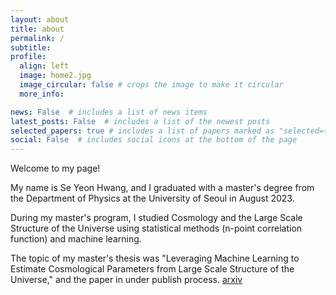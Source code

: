 ```yaml
---
layout: about
title: about
permalink: /
subtitle: 
profile:
  align: left
  image: home2.jpg
  image_circular: false # crops the image to make it circular
  more_info: 

news: False  # includes a list of news items
latest_posts: False  # includes a list of the newest posts
selected_papers: true # includes a list of papers marked as "selected={true}"
social: False  # includes social icons at the bottom of the page
---
```

Welcome to my page!

My name is Se Yeon Hwang, and I graduated with a master's degree from the Department of Physics at the University of Seoul in August 2023.

During my master's program, I studied Cosmology and the Large Scale Structure of the Universe using statistical methods (n-point correlation function) and machine learning. 

The topic of my master's thesis was "Leveraging Machine Learning to Estimate Cosmological Parameters from Large Scale Structure of the Universe," and the paper in under publish process. [arxiv](https://arxiv.org/abs/2304.08192)
